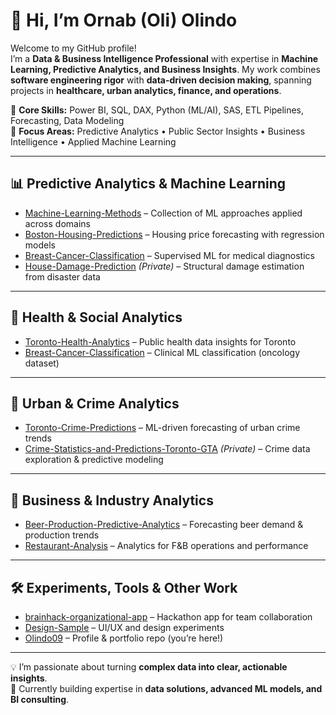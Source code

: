# 👋 Hi, I’m Ornab (Oli) Olindo  

Welcome to my GitHub profile!  
I’m a **Data & Business Intelligence Professional** with expertise in **Machine Learning, Predictive Analytics, and Business Insights**. My work combines **software engineering rigor** with **data-driven decision making**, spanning projects in **healthcare, urban analytics, finance, and operations**.  

🔹 **Core Skills:** Power BI, SQL, DAX, Python (ML/AI), SAS, ETL Pipelines, Forecasting, Data Modeling  
🔹 **Focus Areas:** Predictive Analytics • Public Sector Insights • Business Intelligence • Applied Machine Learning  

---

## 📊 Predictive Analytics & Machine Learning
- [Machine-Learning-Methods](https://github.com/Olindo09/Machine-Learning-Methods.-) – Collection of ML approaches applied across domains  
- [Boston-Housing-Predictions](https://github.com/Olindo09/Boston-Housing-Predictions) – Housing price forecasting with regression models  
- [Breast-Cancer-Classification](https://github.com/Olindo09/Breast-Cancer-Classification) – Supervised ML for medical diagnostics  
- [House-Damage-Prediction](https://github.com/Olindo09/House-Damage-Prediction) *(Private)* – Structural damage estimation from disaster data  

---

## 🏥 Health & Social Analytics
- [Toronto-Health-Analytics](https://github.com/Olindo09/Toronto-Health-Analytics) – Public health data insights for Toronto  
- [Breast-Cancer-Classification](https://github.com/Olindo09/Breast-Cancer-Classification) – Clinical ML classification (oncology dataset)  

---

## 🌆 Urban & Crime Analytics
- [Toronto-Crime-Predictions](https://github.com/Olindo09/Toronto-Crime-Predictions) – ML-driven forecasting of urban crime trends  
- [Crime-Statistics-and-Predictions-Toronto-GTA](https://github.com/Olindo09/Crime-Statistics-and-Predictions-Toronto-GTA) *(Private)* – Crime data exploration & predictive modeling  

---

## 🍺 Business & Industry Analytics
- [Beer-Production-Predictive-Analytics](https://github.com/Olindo09/Beer-Production-Predictive-Analytics) – Forecasting beer demand & production trends  
- [Restaurant-Analysis](https://github.com/Olindo09/Restaurant-Analysis) – Analytics for F&B operations and performance  

---

## 🛠️ Experiments, Tools & Other Work
- [brainhack-organizational-app](https://github.com/Olindo09/brainhack-organizational-app) – Hackathon app for team collaboration  
- [Design-Sample](https://github.com/Olindo09/Design-Sample) – UI/UX and design experiments  
- [Olindo09](https://github.com/Olindo09/Olindo09) – Profile & portfolio repo (you’re here!)  

---

💡 I’m passionate about turning **complex data into clear, actionable insights**.  
🚀 Currently building expertise in **data solutions, advanced ML models, and BI consulting**.  
